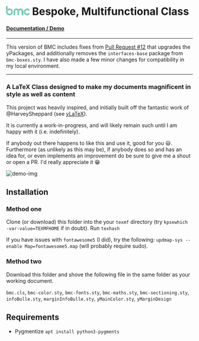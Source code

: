 # <img src="documentation/bmc.svg" height="24px"> Bespoke, Multifunctional Class

#### [Documentation / Demo](https://tecosaur.com/lfs/bmc/bmc.pdf)

--- 

This version of BMC includes fixes from [Pull Request #12](https://github.com/tecosaur/BMC/pull/12) that upgrades the yPackages, 
and additionally removes the `interfaces-base` package from `bmc-boxes.sty`. 
I have also made a few minor changes for compatibility in my local environment.

---

### A LaTeX Class designed to make my documents magnificent in style as well as content

This project was heavily inspired, and initially built off the fantastic work of @HarveySheppard (see [yLaTeX](https://github.com/HarveySheppard/yLaTeX)).

It is currently a work-in-progress, and will likely remain such until I am happy with it (i.e. indefinitely).

If anybody out there happens to like this and use it, good for you :smiley:.
Furthermore (as unlikely as this may be), if anybody does so and has an idea for, or even implements an improvement do be sure to give me a shout or open a PR. I'd really appreciate it :grin:

![demo-img](documentation/bmc-demo-img.png)

## Installation

### Method one

Clone (or download) this folder into the your
`texmf` directory (try `kpsewhich -var-value=TEXMFHOME` if in doubt).
Run `texhash`

If you have issues with `fontawesome5` (I did), try the following:
`updmap-sys --enable Map=fontawesome5.map` (will probably require sudo).

### Method two

Download this folder and shove the following file in the same folder as your working document.

`bmc.cls`, `bmc-color.sty`, `bmc-fonts.sty`, `bmc-maths.sty`, `bmc-sectioning.sty`, `infoBulle.sty`, `marginInfoBulle.sty`, `yMainColor.sty`, `yMarginDesign`

## Requirements

* Pygmentize `apt install python3-pygments`
